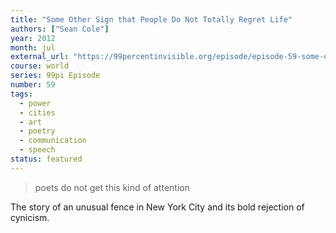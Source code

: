 ```yaml
---
title: "Some Other Sign that People Do Not Totally Regret Life"
authors: ["Sean Cole"]
year: 2012
month: jul
external_url: "https://99percentinvisible.org/episode/episode-59-some-other-sign-that-people-do-not-totally/"
course: world
series: 99pi Episode
number: 59
tags:
  - power
  - cities
  - art
  - poetry
  - communication
  - speech
status: featured
---
```


> poets do not get this kind of attention

The story of an unusual fence in New York City and its bold rejection of cynicism.

